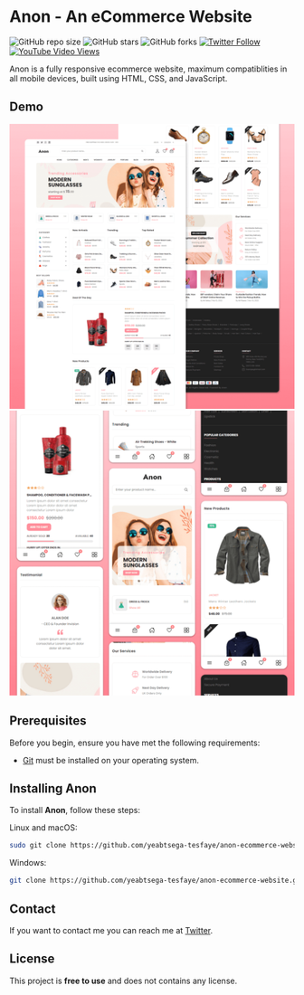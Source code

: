 # Anon - An eCommerce Website

![GitHub repo size](https://img.shields.io/github/repo-size/yeabtsega-tesfaye/anon-ecommerce-website)
![GitHub stars](https://img.shields.io/github/stars/yeabtsega-tesfaye/anon-ecommerce-website?style=social)
![GitHub forks](https://img.shields.io/github/forks/yeabtsega-tesfaye/anon-ecommerce-website?style=social)
[![Twitter Follow](https://img.shields.io/twitter/follow/yeabtsega-tesfaye_?style=social)](https://twitter.com/intent/follow?screen_name=yeabtsega-tesfaye_)
[![YouTube Video Views](https://img.shields.io/youtube/views/3l8Lob4ysI0?style=social)](https://youtu.be/3l8Lob4ysI0)

Anon is a fully responsive ecommerce website, maximum compatiblities in all mobile devices, built using HTML, CSS, and JavaScript.

## Demo

![Anon Desktop Demo](./website-demo-image/desktop.png "Desktop Demo")
![Anon Mobile Demo](./website-demo-image/mobile.png "Mobile Demo")

## Prerequisites

Before you begin, ensure you have met the following requirements:

* [Git](https://git-scm.com/downloads "Download Git") must be installed on your operating system.

## Installing Anon

To install **Anon**, follow these steps:

Linux and macOS:

```bash
sudo git clone https://github.com/yeabtsega-tesfaye/anon-ecommerce-website.git
```

Windows:

```bash
git clone https://github.com/yeabtsega-tesfaye/anon-ecommerce-website.git
```

## Contact

If you want to contact me you can reach me at [Twitter](https://www.twitter.com/yeabtsega-tesfaye).

## License

This project is **free to use** and does not contains any license.
